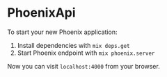 # PhoenixApi

To start your new Phoenix application:

1. Install dependencies with `mix deps.get`
2. Start Phoenix endpoint with `mix phoenix.server`

Now you can visit `localhost:4000` from your browser.
